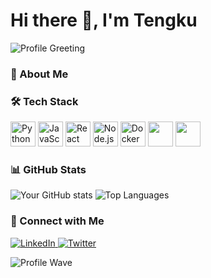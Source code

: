 # Hi there 👋, I'm Tengku

![Profile Greeting](https://media0.giphy.com/media/v1.Y2lkPTc5MGI3NjExcDV1MWFkc3N0eWE0ZGkwYWV5OTQ1OHZvNWZ5NzNtaXdsdDl6azl3aiZlcD12MV9pbnRlcm5hbF9naWZfYnlfaWQmY3Q9Zw/NWg7M1VlT101W/giphy.gif)

### 🌱 About Me


### 🛠️ Tech Stack
<p>
  <img src="https://cdn.jsdelivr.net/gh/devicons/devicon/icons/python/python-original.svg" alt="Python" width="40" height="40"/>
  <img src="https://cdn.jsdelivr.net/gh/devicons/devicon/icons/javascript/javascript-original.svg" alt="JavaScript" width="40" height="40"/>
  <img src="https://cdn.jsdelivr.net/gh/devicons/devicon/icons/react/react-original.svg" alt="React" width="40" height="40"/>
  <img src="https://cdn.jsdelivr.net/gh/devicons/devicon/icons/nodejs/nodejs-original.svg" alt="Node.js" width="40" height="40"/>
  <img src="https://cdn.jsdelivr.net/gh/devicons/devicon/icons/docker/docker-original.svg" alt="Docker" width="40" height="40"/>
  <img src="https://cdn.jsdelivr.net/gh/devicons/devicon@latest/icons/laravel/laravel-line.svg" width="40" height="40"/>
  <img src="https://cdn.jsdelivr.net/gh/devicons/devicon@latest/icons/php/php-original.svg" width="40" height="40"/>
</p>

### 📊 GitHub Stats
![Your GitHub stats](https://github-readme-stats.vercel.app/api?username=Tengku71&show_icons=true&theme=radical)
![Top Languages](https://github-readme-stats.vercel.app/api/top-langs/?username=Tengku71&layout=compact&theme=radical)

### 🔗 Connect with Me
<p>
  <a href="https://www.linkedin.com/in/YOUR_LINKEDIN/">
    <img src="https://img.shields.io/badge/LinkedIn-Profile-blue?logo=linkedin&logoColor=white" alt="LinkedIn"/>
  </a>
  <a href="https://twitter.com/YOUR_TWITTER/">
    <img src="https://img.shields.io/badge/Twitter-Profile-1DA1F2?logo=twitter&logoColor=white" alt="Twitter"/>
  </a>
</p>

![Profile Wave](https://raw.githubusercontent.com/your-username/your-username/main/wave.gif)
